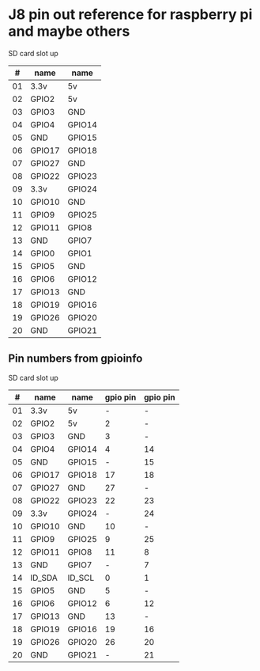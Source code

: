 # J8 pin out reference for raspberry pi and maybe others

SD card slot up

| #  | name   | name   |
|----|--------|--------|
| 01 | 3.3v   | 5v     |
| 02 | GPIO2  | 5v     |
| 03 | GPIO3  | GND    |
| 04 | GPIO4  | GPIO14 |
| 05 | GND    | GPIO15 |
| 06 | GPIO17 | GPIO18 |
| 07 | GPIO27 | GND    |
| 08 | GPIO22 | GPIO23 |
| 09 | 3.3v   | GPIO24 |
| 10 | GPIO10 | GND    |
| 11 | GPIO9  | GPIO25 |
| 12 | GPIO11 | GPIO8  |
| 13 | GND    | GPIO7  |
| 14 | GPIO0  | GPIO1  |
| 15 | GPIO5  | GND    |
| 16 | GPIO6  | GPIO12 |
| 17 | GPIO13 | GND    |
| 18 | GPIO19 | GPIO16 |
| 19 | GPIO26 | GPIO20 |
| 20 | GND    | GPIO21 |

## Pin numbers from gpioinfo

SD card slot up

| #  | name   | name   | gpio pin | gpio pin |
|----|--------|--------|----------|----------|
| 01 | 3.3v   | 5v     | -        | -        |
| 02 | GPIO2  | 5v     | 2        | -        |
| 03 | GPIO3  | GND    | 3        | -        |
| 04 | GPIO4  | GPIO14 | 4        | 14       |
| 05 | GND    | GPIO15 | -        | 15       |
| 06 | GPIO17 | GPIO18 | 17       | 18       |
| 07 | GPIO27 | GND    | 27       | -        |
| 08 | GPIO22 | GPIO23 | 22       | 23       |
| 09 | 3.3v   | GPIO24 | -        | 24       |
| 10 | GPIO10 | GND    | 10       | -        |
| 11 | GPIO9  | GPIO25 | 9        | 25       |
| 12 | GPIO11 | GPIO8  | 11       | 8        |
| 13 | GND    | GPIO7  | -        | 7        |
| 14 | ID_SDA | ID_SCL | 0        | 1        |
| 15 | GPIO5  | GND    | 5        | -        |
| 16 | GPIO6  | GPIO12 | 6        | 12       |
| 17 | GPIO13 | GND    | 13       | -        |
| 18 | GPIO19 | GPIO16 | 19       | 16       |
| 19 | GPIO26 | GPIO20 | 26       | 20       |
| 20 | GND    | GPIO21 | -        | 21       |
